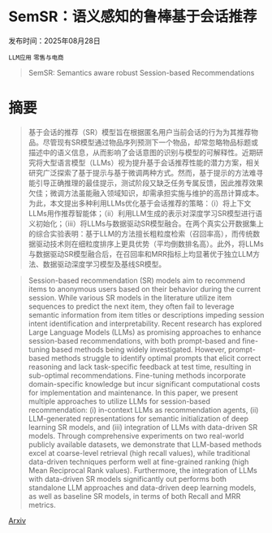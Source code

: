# SemSR：语义感知的鲁棒基于会话推荐

发布时间：2025年08月28日

`LLM应用` `零售与电商`

> SemSR: Semantics aware robust Session-based Recommendations

# 摘要

> 基于会话的推荐（SR）模型旨在根据匿名用户当前会话的行为为其推荐物品。尽管现有SR模型通过物品序列预测下一个物品，却常忽略物品标题或描述中的语义信息，从而影响了会话意图的识别与模型的可解释性。近期研究将大型语言模型（LLMs）视为提升基于会话推荐性能的潜力方案，相关研究广泛探索了基于提示与基于微调两种方式。然而，基于提示的方法难寻能引导正确推理的最佳提示，测试阶段又缺乏任务专属反馈，因此推荐效果欠佳；微调方法虽能融入领域知识，却需承担实施与维护的高昂计算成本。为此，本文提出多种利用LLMs优化基于会话推荐的策略：（i）将上下文LLMs用作推荐智能体；（ii）利用LLM生成的表示对深度学习SR模型进行语义初始化；（iii）将LLMs与数据驱动SR模型融合。在两个真实公开数据集上的综合实验表明：基于LLM的方法擅长粗粒度检索（召回率高），而传统数据驱动技术则在细粒度排序上更具优势（平均倒数排名高）。此外，将LLMs与数据驱动SR模型融合后，在召回率和MRR指标上均显著优于独立LLM方法、数据驱动深度学习模型及基线SR模型。

> Session-based recommendation (SR) models aim to recommend items to anonymous users based on their behavior during the current session. While various SR models in the literature utilize item sequences to predict the next item, they often fail to leverage semantic information from item titles or descriptions impeding session intent identification and interpretability. Recent research has explored Large Language Models (LLMs) as promising approaches to enhance session-based recommendations, with both prompt-based and fine-tuning based methods being widely investigated. However, prompt-based methods struggle to identify optimal prompts that elicit correct reasoning and lack task-specific feedback at test time, resulting in sub-optimal recommendations. Fine-tuning methods incorporate domain-specific knowledge but incur significant computational costs for implementation and maintenance. In this paper, we present multiple approaches to utilize LLMs for session-based recommendation: (i) in-context LLMs as recommendation agents, (ii) LLM-generated representations for semantic initialization of deep learning SR models, and (iii) integration of LLMs with data-driven SR models. Through comprehensive experiments on two real-world publicly available datasets, we demonstrate that LLM-based methods excel at coarse-level retrieval (high recall values), while traditional data-driven techniques perform well at fine-grained ranking (high Mean Reciprocal Rank values). Furthermore, the integration of LLMs with data-driven SR models significantly out performs both standalone LLM approaches and data-driven deep learning models, as well as baseline SR models, in terms of both Recall and MRR metrics.

[Arxiv](https://arxiv.org/abs/2508.20587)